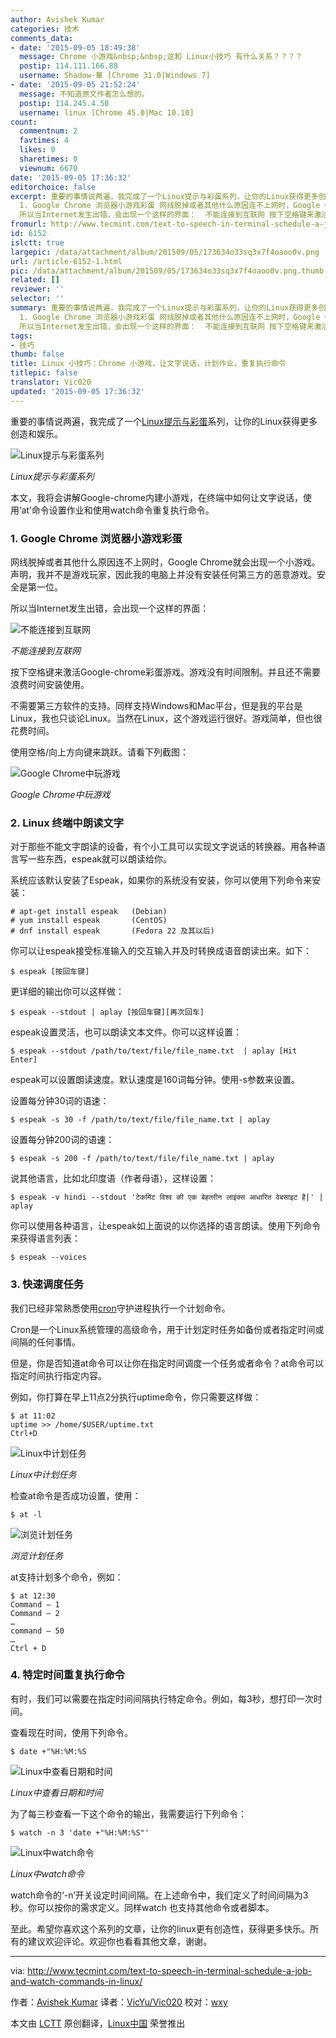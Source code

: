 ```yaml
---
author: Avishek Kumar
categories: 技术
comments_data:
- date: '2015-09-05 18:49:38'
  message: Chrome 小游戏&nbsp;&nbsp;这和 Linux小技巧 有什么关系？？？？
  postip: 114.111.166.88
  username: Shadow-華 [Chrome 31.0|Windows 7]
- date: '2015-09-05 21:52:24'
  message: 不知道原文作者怎么想的。
  postip: 114.245.4.50
  username: linux [Chrome 45.0|Mac 10.10]
count:
  commentnum: 2
  favtimes: 4
  likes: 0
  sharetimes: 0
  viewnum: 6670
date: '2015-09-05 17:36:32'
editorchoice: false
excerpt: 重要的事情说两遍，我完成了一个Linux提示与彩蛋系列，让你的Linux获得更多创造和娱乐。  Linux提示与彩蛋系列 本文，我将会讲解Google-chrome内建小游戏，在终端中如何让文字说话，使用at命令设置作业和使用watch命令重复执行命令。
  1. Google Chrome 浏览器小游戏彩蛋 网线脱掉或者其他什么原因连不上网时，Google Chrome就会出现一个小游戏。声明，我并不是游戏玩家，因此我的电脑上并没有安装任何第三方的恶意游戏。安全是第一位。
  所以当Internet发生出错，会出现一个这样的界面：  不能连接到互联网 按下空格键来激活Google-chrome
fromurl: http://www.tecmint.com/text-to-speech-in-terminal-schedule-a-job-and-watch-commands-in-linux/
id: 6152
islctt: true
largepic: /data/attachment/album/201509/05/173634o33sq3x7f4oaoo0v.png
url: /article-6152-1.html
pic: /data/attachment/album/201509/05/173634o33sq3x7f4oaoo0v.png.thumb.jpg
related: []
reviewer: ''
selector: ''
summary: 重要的事情说两遍，我完成了一个Linux提示与彩蛋系列，让你的Linux获得更多创造和娱乐。  Linux提示与彩蛋系列 本文，我将会讲解Google-chrome内建小游戏，在终端中如何让文字说话，使用at命令设置作业和使用watch命令重复执行命令。
  1. Google Chrome 浏览器小游戏彩蛋 网线脱掉或者其他什么原因连不上网时，Google Chrome就会出现一个小游戏。声明，我并不是游戏玩家，因此我的电脑上并没有安装任何第三方的恶意游戏。安全是第一位。
  所以当Internet发生出错，会出现一个这样的界面：  不能连接到互联网 按下空格键来激活Google-chrome
tags:
- 技巧
thumb: false
title: Linux 小技巧：Chrome 小游戏，让文字说话，计划作业，重复执行命令
titlepic: false
translator: Vic020
updated: '2015-09-05 17:36:32'
---
```


重要的事情说两遍，我完成了一个[Linux提示与彩蛋](http://www.tecmint.com/tag/linux-tricks/)系列，让你的Linux获得更多创造和娱乐。


![Linux提示与彩蛋系列](/data/attachment/album/201509/05/173634o33sq3x7f4oaoo0v.png)


*Linux提示与彩蛋系列*


本文，我将会讲解Google-chrome内建小游戏，在终端中如何让文字说话，使用‘at’命令设置作业和使用watch命令重复执行命令。


### 1. Google Chrome 浏览器小游戏彩蛋


网线脱掉或者其他什么原因连不上网时，Google Chrome就会出现一个小游戏。声明，我并不是游戏玩家，因此我的电脑上并没有安装任何第三方的恶意游戏。安全是第一位。


所以当Internet发生出错，会出现一个这样的界面：


![不能连接到互联网](/data/attachment/album/201509/05/173635h3io33rxm811miof.png)


*不能连接到互联网*


按下空格键来激活Google-chrome彩蛋游戏。游戏没有时间限制。并且还不需要浪费时间安装使用。


不需要第三方软件的支持。同样支持Windows和Mac平台，但是我的平台是Linux，我也只谈论Linux。当然在Linux，这个游戏运行很好。游戏简单，但也很花费时间。


使用空格/向上方向键来跳跃。请看下列截图：


![Google Chrome中玩游戏](/data/attachment/album/201509/05/173643p1zvlww1wb1ynl9e.gif)


*Google Chrome中玩游戏*


### 2. Linux 终端中朗读文字


对于那些不能文字朗读的设备，有个小工具可以实现文字说话的转换器。用各种语言写一些东西，espeak就可以朗读给你。


系统应该默认安装了Espeak，如果你的系统没有安装，你可以使用下列命令来安装：



```
# apt-get install espeak   (Debian)
# yum install espeak       (CentOS)
# dnf install espeak       (Fedora 22 及其以后)

```

你可以让espeak接受标准输入的交互输入并及时转换成语音朗读出来。如下：



```
$ espeak [按回车键]

```

更详细的输出你可以这样做：



```
$ espeak --stdout | aplay [按回车键][再次回车]

```

espeak设置灵活，也可以朗读文本文件。你可以这样设置：



```
$ espeak --stdout /path/to/text/file/file_name.txt  | aplay [Hit Enter] 

```

espeak可以设置朗读速度。默认速度是160词每分钟。使用-s参数来设置。


设置每分钟30词的语速：



```
$ espeak -s 30 -f /path/to/text/file/file_name.txt | aplay

```

设置每分钟200词的语速：



```
$ espeak -s 200 -f /path/to/text/file/file_name.txt | aplay

```

说其他语言，比如北印度语（作者母语），这样设置：



```
$ espeak -v hindi --stdout 'टेकमिंट विश्व की एक बेहतरीन लाइंक्स आधारित वेबसाइट है|' | aplay 

```

你可以使用各种语言，让espeak如上面说的以你选择的语言朗读。使用下列命令来获得语言列表：



```
$ espeak --voices

```

### 3. 快速调度任务


我们已经非常熟悉使用[cron](http://www.tecmint.com/11-cron-scheduling-task-examples-in-linux/)守护进程执行一个计划命令。


Cron是一个Linux系统管理的高级命令，用于计划定时任务如备份或者指定时间或间隔的任何事情。


但是，你是否知道at命令可以让你在指定时间调度一个任务或者命令？at命令可以指定时间执行指定内容。


例如，你打算在早上11点2分执行uptime命令，你只需要这样做：



```
$ at 11:02
uptime >> /home/$USER/uptime.txt 
Ctrl+D

```

![Linux中计划任务](/data/attachment/album/201509/05/173644y3lk7hdpj9s9pj9t.png)


*Linux中计划任务*


检查at命令是否成功设置，使用：



```
$ at -l

```

![浏览计划任务](/data/attachment/album/201509/05/173644dffasxbb3yk8iibx.png)


*浏览计划任务*


at支持计划多个命令，例如：



```
$ at 12:30
Command – 1
Command – 2
…
command – 50
…
Ctrl + D

```

### 4. 特定时间重复执行命令


有时，我们可以需要在指定时间间隔执行特定命令。例如，每3秒，想打印一次时间。


查看现在时间，使用下列命令。



```
$ date +"%H:%M:%S

```

![Linux中查看日期和时间](/data/attachment/album/201509/05/173645kpg76tuv61u16pdb.png)


*Linux中查看日期和时间*


为了每三秒查看一下这个命令的输出，我需要运行下列命令：



```
$ watch -n 3 'date +"%H:%M:%S"'

```

![Linux中watch命令](/data/attachment/album/201509/05/173645rff9msveppe9e930.gif)


*Linux中watch命令*


watch命令的‘-n’开关设定时间间隔。在上述命令中，我们定义了时间间隔为3秒。你可以按你的需求定义。同样watch 也支持其他命令或者脚本。


至此。希望你喜欢这个系列的文章，让你的linux更有创造性，获得更多快乐。所有的建议欢迎评论。欢迎你也看看其他文章，谢谢。




---


via: <http://www.tecmint.com/text-to-speech-in-terminal-schedule-a-job-and-watch-commands-in-linux/>


作者：[Avishek Kumar](http://www.tecmint.com/author/avishek/) 译者：[VicYu/Vic020](http://vicyu.net) 校对：[wxy](https://github.com/wxy)


本文由 [LCTT](https://github.com/LCTT/TranslateProject) 原创翻译，[Linux中国](https://linux.cn/) 荣誉推出